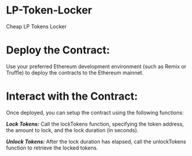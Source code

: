 # LP-Token-Locker
Cheap LP Tokens Locker

# Deploy the Contract:
Use your preferred Ethereum development environment (such as Remix or Truffle) to deploy the contracts to the Ethereum mainnet.

# Interact with the Contract:
Once deployed, you can setup the contract using the following functions:

***Lock Tokens:***
Call the lockTokens function, specifying the token address, the amount to lock, and the lock duration (in seconds).

***Unlock Tokens:***
After the lock duration has elapsed, call the unlockTokens function to retrieve the locked tokens.
